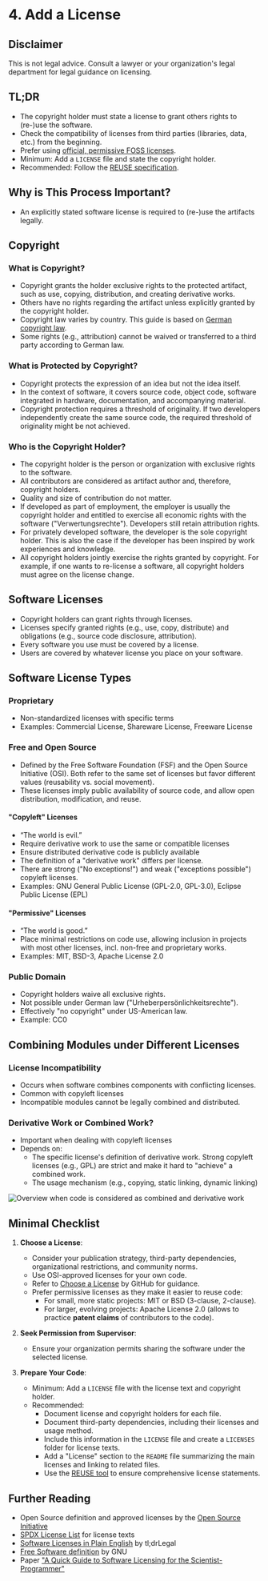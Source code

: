 # 4. Add a License

## Disclaimer

This is not legal advice.
Consult a lawyer or your organization's legal department for legal guidance on licensing.

## TL;DR

- The copyright holder must state a license to grant others rights to (re-)use the software.
- Check the compatibility of licenses from third parties (libraries, data, etc.) from the beginning.
- Prefer using [official, permissive FOSS licenses](https://opensource.org/licenses/alphabetical).
- Minimum: Add a `LICENSE` file and state the copyright holder.
- Recommended: Follow the [REUSE specification](https://reuse.software/specifications/).

## Why is This Process Important?

- An explicitly stated software license is required to (re-)use the artifacts legally.

## Copyright

### What is Copyright?

- Copyright grants the holder exclusive rights to the protected artifact, such as use, copying, distribution, and creating derivative works.
- Others have no rights regarding the artifact unless explicitly granted by the copyright holder.
- Copyright law varies by country.
This guide is based on [German copyright law](https://www.gesetze-im-internet.de/urhg/).
- Some rights (e.g., attribution) cannot be waived or transferred to a third party according to German law.

### What is Protected by Copyright?

- Copyright protects the expression of an idea but not the idea itself.
- In the context of software, it covers source code, object code, software integrated in hardware, documentation, and accompanying material.
- Copyright protection requires a threshold of originality.
If two developers independently create the same source code, the required threshold of originality might be not achieved.

### Who is the Copyright Holder?

- The copyright holder is the person or organization with exclusive rights to the software.
- All contributors are considered as artifact author and, therefore, copyright holders.
- Quality and size of contribution do not matter.
- If developed as part of employment, the employer is usually the copyright holder and entitled to exercise all economic rights with the software ("Verwertungsrechte").
Developers still retain attribution rights.
- For privately developed software, the developer is the sole copyright holder.
This is also the case if the developer has been inspired by work experiences and knowledge.
- All copyright holders jointly exercise the rights granted by copyright.
For example, if one wants to re-license a software, all copyright holders must agree on the license change.

## Software Licenses

- Copyright holders can grant rights through licenses.
- Licenses specify granted rights (e.g., use, copy, distribute) and obligations (e.g., source code disclosure, attribution).
- Every software you use must be covered by a license.
- Users are covered by whatever license you place on your software.

## Software License Types

### Proprietary

- Non-standardized licenses with specific terms
- Examples: Commercial License, Shareware License, Freeware License

### Free and Open Source

- Defined by the Free Software Foundation (FSF) and the Open Source Initiative (OSI).
Both refer to the same set of licenses but favor different values (reusability vs. social movement).
- These licenses imply public availability of source code, and allow open distribution, modification, and reuse.

#### "Copyleft" Licenses

- “The world is evil.”
- Require derivative work to use the same or compatible licenses
- Ensure distributed derivative code is publicly available
- The definition of a "derivative work" differs per license.
- There are strong ("No exceptions!") and weak ("exceptions possible") copyleft licenses.
- Examples: GNU General Public License (GPL-2.0, GPL-3.0), Eclipse Public License (EPL)

#### "Permissive" Licenses

- “The world is good.”
- Place minimal restrictions on code use, allowing inclusion in projects with most other licenses, incl. non-free and proprietary works.
- Examples: MIT, BSD-3, Apache License 2.0

### Public Domain

- Copyright holders waive all exclusive rights.
- Not possible under German law ("Urheberpersönlichkeitsrechte").
- Effectively "no copyright" under US-American law.
- Example: CC0

## Combining Modules under Different Licenses

### License Incompatibility

- Occurs when software combines components with conflicting licenses.
- Common with copyleft licenses
- Incompatible modules cannot be legally combined and distributed.

### Derivative Work or Combined Work?

- Important when dealing with copyleft licenses
- Depends on:
  - The specific license's definition of derivative work.
  Strong copyleft licenses (e.g., GPL) are strict and make it hard to "achieve" a combined work.
  - The usage mechanism (e.g., copying, static linking, dynamic linking)

![Overview when code is considered as combined and derivative work](https://upload.wikimedia.org/wikipedia/commons/6/6b/Software-license-compatiblity-graph.svg)

## Minimal Checklist

1. **Choose a License**:
   - Consider your publication strategy, third-party dependencies, organizational restrictions, and community norms.
   - Use OSI-approved licenses for your own code.
   - Refer to [Choose a License](https://choosealicense.com/) by GitHub for guidance.
   - Prefer permissive licenses as they make it easier to reuse code:
     - For small, more static projects: MIT or BSD (3-clause, 2-clause).
     - For larger, evolving projects: Apache License 2.0 (allows to practice **patent claims** of contributors to the code).

2. **Seek Permission from Supervisor**:
   - Ensure your organization permits sharing the software under the selected license.

3. **Prepare Your Code**:
   - Minimum: Add a `LICENSE` file with the license text and copyright holder.
   - Recommended:
     - Document license and copyright holders for each file.
     - Document third-party dependencies, including their licenses and usage method.
     - Include this information in the `LICENSE` file and create a `LICENSES` folder for license texts.
     - Add a "License" section to the `README` file summarizing the main licenses and linking to related files.
     - Use the [REUSE tool](https://reuse.software/tutorial/) to ensure comprehensive license statements.

## Further Reading

- Open Source definition and approved licenses by the [Open Source Initiative](https://opensource.org)
- [SPDX License List](https://spdx.org/licenses/) for license texts
- [Software Licenses in Plain English](https://www.tldrlegal.com) by tl;drLegal
- [Free Software definition](https://www.gnu.org/philosophy/free-sw.html) by GNU
- Paper ["A Quick Guide to Software Licensing for the Scientist-Programmer"](https://doi.org/10.1371/journal.pcbi.1002598)
